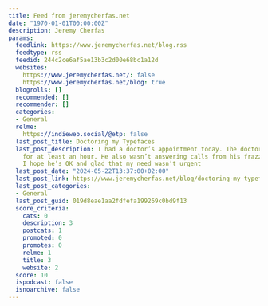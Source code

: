 ```yaml
---
title: Feed from jeremycherfas.net
date: "1970-01-01T00:00:00Z"
description: Jeremy Cherfas
params:
  feedlink: https://www.jeremycherfas.net/blog.rss
  feedtype: rss
  feedid: 244c2ce6af5ae13b3c2d00e68bc1a12d
  websites:
    https://www.jeremycherfas.net/: false
    https://www.jeremycherfas.net/blog: true
  blogrolls: []
  recommended: []
  recommender: []
  categories:
  - General
  relme:
    https://indieweb.social/@etp: false
  last_post_title: Doctoring my Typefaces
  last_post_description: I had a doctor’s appointment today. The doctor didn’t show
    for at least an hour. He also wasn’t answering calls from his frazzled staff.
    I hope he’s OK and glad that my need wasn’t urgent
  last_post_date: "2024-05-22T13:37:00+02:00"
  last_post_link: https://www.jeremycherfas.net/blog/doctoring-my-typefaces
  last_post_categories:
  - General
  last_post_guid: 019d8eae1aa2fdfefa199269c0bd9f13
  score_criteria:
    cats: 0
    description: 3
    postcats: 1
    promoted: 0
    promotes: 0
    relme: 1
    title: 3
    website: 2
  score: 10
  ispodcast: false
  isnoarchive: false
---
```

